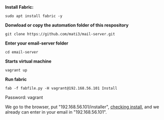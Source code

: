 **Install Fabric:**
        
    sudo apt install fabric -y

**Donwload or copy the automation folder of this respository**

    git clone https://github.com/mati3/mail-server.git

**Enter your email-server folder**

    cd email-server

**Starts virtual machine**

    vagrant up

**Run fabric**

    fab -f fabfile.py -H vagrant@192.168.56.101 Install


Password: vagrant

We go to the browser, put "192.168.56.101/installer", [checking install](configure.md), and we already can enter in your email in "192.168.56.101".

